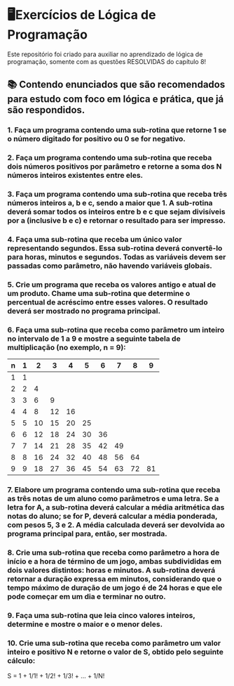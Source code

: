 # 🖥️Exercícios de Lógica de Programação
Este repositório foi criado para auxiliar no aprendizado de lógica de programação, somente com as questões RESOLVIDAS do capítulo 8!

## 📚 Contendo enunciados que são recomendados para estudo com foco em lógica e prática, que já são respondidos.

### 1. Faça um programa contendo uma sub-rotina que retorne 1 se o número digitado for positivo ou 0 se for negativo.

### 2. Faça um programa contendo uma sub-rotina que receba dois números positivos por parâmetro e retorne a soma dos N números inteiros existentes entre eles.

### 3. Faça um programa contendo uma sub-rotina que receba três números inteiros a, b e c, sendo a maior que 1. A sub-rotina deverá somar todos os inteiros entre b e c que sejam divisíveis por a (inclusive b e c) e retornar o resultado para ser impresso.

### 4. Faça uma sub-rotina que receba um único valor representando segundos. Essa sub-rotina deverá convertê-lo para horas, minutos e segundos. Todas as variáveis devem ser passadas como parâmetro, não havendo variáveis globais.

### 5. Crie um programa que receba os valores antigo e atual de um produto. Chame uma sub-rotina que determine o percentual de acréscimo entre esses valores. O resultado deverá ser mostrado no programa principal.

### 6. Faça uma sub-rotina que receba como parâmetro um inteiro no intervalo de 1 a 9 e mostre a seguinte tabela de multiplicação (no exemplo, n = 9):

| n | 1  | 2  | 3  | 4  | 5  | 6  | 7  | 8  | 9  |
|---|----|----|----|----|----|----|----|----|----|
| 1 | 1  |    |    |    |    |    |    |    |    |
| 2 | 2  | 4  |    |    |    |    |    |    |    |
| 3 | 3  | 6  | 9  |    |    |    |    |    |    |
| 4 | 4  | 8  | 12 | 16 |    |    |    |    |    |
| 5 | 5  |10  |15  |20  |25  |    |    |    |    |
| 6 | 6  |12  |18  |24  |30  |36  |    |    |    |
| 7 | 7  |14  |21  |28  |35  |42  |49  |    |    |
| 8 | 8  |16  |24  |32  |40  |48  |56  |64  |    |
| 9 | 9  |18  |27  |36  |45  |54  |63  |72  |81  |


### 7. Elabore um programa contendo uma sub-rotina que receba as três notas de um aluno como parâmetros e uma letra. Se a letra for A, a sub-rotina deverá calcular a média aritmética das notas do aluno; se for P, deverá calcular a média ponderada, com pesos 5, 3 e 2. A média calculada deverá ser devolvida ao programa principal para, então, ser mostrada.

### 8. Crie uma sub-rotina que receba como parâmetro a hora de início e a hora de término de um jogo, ambas subdivididas em dois valores distintos: horas e minutos. A sub-rotina deverá retornar a duração expressa em minutos, considerando que o tempo máximo de duração de um jogo é de 24 horas e que ele pode começar em um dia e terminar no outro.

### 9. Faça uma sub-rotina que leia cinco valores inteiros, determine e mostre o maior e o menor deles.
 
### 10. Crie uma sub-rotina que receba como parâmetro um valor inteiro e positivo N e retorne o valor de S, obtido pelo seguinte cálculo:
S = 1 + 1/1! + 1/2! + 1/3! + ... + 1/N!


